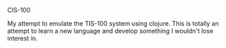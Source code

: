 CIS-100

My attempt to emulate the TIS-100 system using clojure.  This is totally an attempt to learn a new language and develop something I wouldn't lose interest in.
